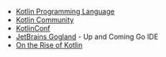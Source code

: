 - [Kotlin Programming Language](https://kotlinlang.org/)
- [Kotlin Community](https://kotlinlang.org/community/#kotlin-online-resources)
- [KotlinConf](https://kotlinconf.com/)
- [JetBrains Gogland](https://www.jetbrains.com/go/) - Up and Coming Go IDE
- [On the Rise of Kotlin](https://blog.heroku.com/rise-of-kotlin)